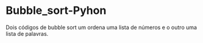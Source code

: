 # Bubble_sort-Pyhon
Dois códigos de bubble sort um ordena uma lista de números e o outro uma lista de palavras.
